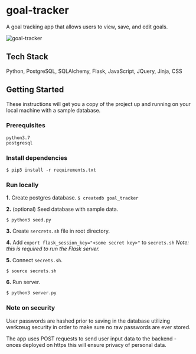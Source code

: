# goal-tracker

A goal tracking app that allows users to view, save, and edit goals.

![goal-tracker](https://user-images.githubusercontent.com/25571355/59982178-0796de80-95c3-11e9-8831-00431b30cab1.gif)


## Tech Stack
Python, PostgreSQL, SQLAlchemy, Flask, JavaScript, JQuery, Jinja, CSS

## Getting Started

These instructions will get you a copy of the project up and running on your local machine with a sample database.

### Prerequisites

```
python3.7
postgresql
```

### Install dependencies 

`$ pip3 install -r requirements.txt`


### Run locally


**1.** Create postgres database.
	`$ createdb goal_tracker`
	
**2.** (optional) Seed database with sample data.

	$ python3 seed.py

**3.** Create `sercrets.sh` file in root directory. 

**4.** Add `export flask_session_key="<some secret key>"` to `secrets.sh` *Note: this is required to run the Flask server.*

**5.** Connect `secrets.sh`. 

	$ source secrets.sh

**6.** Run server.

	$ python3 server.py
	
### Note on security

User passwords are hashed prior to saving in the database utilizing werkzeug security in order to make sure no raw passwords are ever stored. 

The app uses POST requests to send user input data to the backend - onces deployed on https this will ensure privacy of personal data. 
